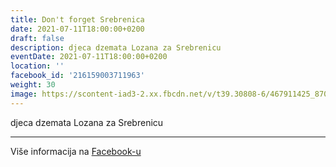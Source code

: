 ```yaml
---
title: Don't forget Srebrenica
date: 2021-07-11T18:00:00+0200
draft: false
description: djeca dzemata Lozana za Srebrenicu
eventDate: 2021-07-11T18:00:00+0200
location: ''
facebook_id: '216159003711963'
weight: 30
image: https://scontent-iad3-2.xx.fbcdn.net/v/t39.30808-6/467911425_8702124949883247_8451066247417132989_n.jpg?_nc_cat=103&ccb=1-7&_nc_sid=9e60e4&_nc_ohc=LLpgMiIHnysQ7kNvwFgu4fS&_nc_oc=AdkflPSAdFywS5fVIdcsoDx2FEkasef7tVmYUjW0GWqfQWPoJCOpoHVQpuCLSQf-MdM&_nc_zt=23&_nc_ht=scontent-iad3-2.xx&edm=ABTKTjYEAAAA&_nc_gid=0KftI5htnpKkPy5wyRHKAg&oh=00_AffuxB62_xHSEcj57twanVGLJUr-IMuHCY_3S0tpxOJHHA&oe=68F25959
---
```


djeca dzemata Lozana za Srebrenicu

---

Više informacija na [Facebook-u](https://facebook.com/events/216159003711963)